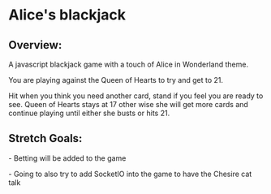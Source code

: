 # Alice's blackjack
<h2>Overview:</h2>
<p>A javascript blackjack game with a touch of Alice in Wonderland theme.

<p>You are playing against the Queen of Hearts to try and get to 21.

<p>Hit when you think you need another card, stand if you feel you are ready to see. Queen of Hearts stays at 17 other wise she will get more cards and continue playing until either she busts or hits 21.</p>


<h2>Stretch Goals:</h2>

<p> - Betting will be added to the game </p>
<p> - Going to also try to add SocketIO into the game to have the Chesire cat talk </p>
